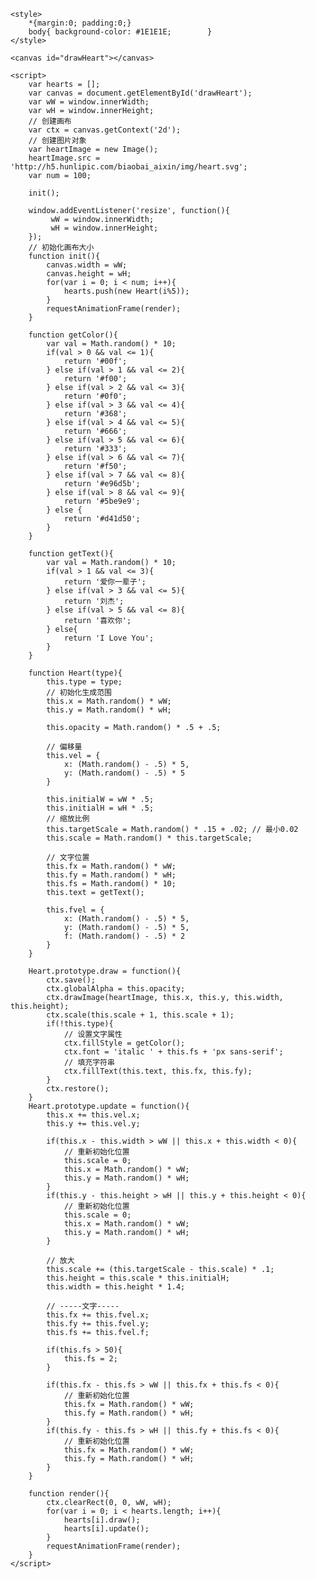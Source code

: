 <!DOCTYPE html PUBLIC "-//W3C//DTD XHTML 1.0 Transitional//EN" "http://www.w3.org/TR/xhtml1/DTD/xhtml1-transitional.dtd">
<html xmlns="http://www.w3.org/1999/xhtml">
<head>
<meta http-equiv="Content-Type" content="text/html; charset=utf-8" />
<head>
	<meta charset="UTF-8">
	<title>刘杰我爱你</title>


	<style>
		*{margin:0; padding:0;}
		body{ background-color: #1E1E1E; 		}
	</style>
</head>
<body>


<audio autoplay="autopaly">
<source src="http://t.hunlipic.com/?wky" type="audio/mp3"/>
</audio>

	<canvas id="drawHeart"></canvas>

	<script>
		var hearts = [];
		var canvas = document.getElementById('drawHeart');
		var wW = window.innerWidth;
		var wH = window.innerHeight;
		// 创建画布
		var ctx = canvas.getContext('2d');
		// 创建图片对象
		var heartImage = new Image();
		heartImage.src = 'http://h5.hunlipic.com/biaobai_aixin/img/heart.svg';
		var num = 100;

		init();

		window.addEventListener('resize', function(){
			 wW = window.innerWidth;
			 wH = window.innerHeight;
		});
		// 初始化画布大小
		function init(){
			canvas.width = wW;
			canvas.height = wH;
			for(var i = 0; i < num; i++){
				hearts.push(new Heart(i%5));
			}
			requestAnimationFrame(render);
		}

		function getColor(){
			var val = Math.random() * 10;
			if(val > 0 && val <= 1){
				return '#00f';
			} else if(val > 1 && val <= 2){
				return '#f00';
			} else if(val > 2 && val <= 3){
				return '#0f0';
			} else if(val > 3 && val <= 4){
				return '#368';
			} else if(val > 4 && val <= 5){
				return '#666';
			} else if(val > 5 && val <= 6){
				return '#333';
			} else if(val > 6 && val <= 7){
				return '#f50';
			} else if(val > 7 && val <= 8){
				return '#e96d5b';
			} else if(val > 8 && val <= 9){
				return '#5be9e9';
			} else {
				return '#d41d50';
			}
		}

		function getText(){
			var val = Math.random() * 10;
			if(val > 1 && val <= 3){
				return '爱你一辈子';
			} else if(val > 3 && val <= 5){
				return '刘杰';
			} else if(val > 5 && val <= 8){
				return '喜欢你';
			} else{
				return 'I Love You';
			}
		}

		function Heart(type){
			this.type = type;
			// 初始化生成范围
			this.x = Math.random() * wW;
			this.y = Math.random() * wH;

			this.opacity = Math.random() * .5 + .5;

			// 偏移量
			this.vel = {
				x: (Math.random() - .5) * 5,
				y: (Math.random() - .5) * 5
			}

			this.initialW = wW * .5;
			this.initialH = wH * .5;
			// 缩放比例
			this.targetScale = Math.random() * .15 + .02; // 最小0.02
			this.scale = Math.random() * this.targetScale;

			// 文字位置
			this.fx = Math.random() * wW;
			this.fy = Math.random() * wH;
			this.fs = Math.random() * 10;
			this.text = getText();

			this.fvel = {
				x: (Math.random() - .5) * 5,
				y: (Math.random() - .5) * 5,
				f: (Math.random() - .5) * 2
			}
		}

		Heart.prototype.draw = function(){
			ctx.save();
			ctx.globalAlpha = this.opacity;
			ctx.drawImage(heartImage, this.x, this.y, this.width, this.height);
			ctx.scale(this.scale + 1, this.scale + 1);
  			if(!this.type){
  				// 设置文字属性
				ctx.fillStyle = getColor();
	  			ctx.font = 'italic ' + this.fs + 'px sans-serif';
	  			// 填充字符串
	  			ctx.fillText(this.text, this.fx, this.fy);
  			}
			ctx.restore();
		}
		Heart.prototype.update = function(){
			this.x += this.vel.x;
			this.y += this.vel.y;

			if(this.x - this.width > wW || this.x + this.width < 0){
				// 重新初始化位置
				this.scale = 0;
				this.x = Math.random() * wW;
				this.y = Math.random() * wH;
			}
			if(this.y - this.height > wH || this.y + this.height < 0){
				// 重新初始化位置
				this.scale = 0;
				this.x = Math.random() * wW;
				this.y = Math.random() * wH;
			}

			// 放大
			this.scale += (this.targetScale - this.scale) * .1;
			this.height = this.scale * this.initialH;
			this.width = this.height * 1.4;

			// -----文字-----
			this.fx += this.fvel.x;
			this.fy += this.fvel.y;
			this.fs += this.fvel.f;

			if(this.fs > 50){
				this.fs = 2;
			}

			if(this.fx - this.fs > wW || this.fx + this.fs < 0){
				// 重新初始化位置
				this.fx = Math.random() * wW;
				this.fy = Math.random() * wH;
			}
			if(this.fy - this.fs > wH || this.fy + this.fs < 0){
				// 重新初始化位置
				this.fx = Math.random() * wW;
				this.fy = Math.random() * wH;
			}
		}

		function render(){
			ctx.clearRect(0, 0, wW, wH);
			for(var i = 0; i < hearts.length; i++){
				hearts[i].draw();
				hearts[i].update();
			}
			requestAnimationFrame(render);
		}
	</script>
</body>
</html>

